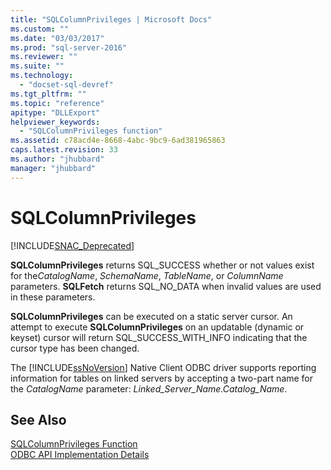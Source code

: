 ```yaml
---
title: "SQLColumnPrivileges | Microsoft Docs"
ms.custom: ""
ms.date: "03/03/2017"
ms.prod: "sql-server-2016"
ms.reviewer: ""
ms.suite: ""
ms.technology: 
  - "docset-sql-devref"
ms.tgt_pltfrm: ""
ms.topic: "reference"
apitype: "DLLExport"
helpviewer_keywords: 
  - "SQLColumnPrivileges function"
ms.assetid: c78acd4e-8668-4abc-9bc9-6ad381965863
caps.latest.revision: 33
ms.author: "jhubbard"
manager: "jhubbard"
---
```

# SQLColumnPrivileges
[!INCLUDE[SNAC_Deprecated](../../a9retired/includes/snac-deprecated.md)]

  **SQLColumnPrivileges** returns SQL_SUCCESS whether or not values exist for the*CatalogName*, *SchemaName*, *TableName*, or *ColumnName* parameters. **SQLFetch** returns SQL_NO_DATA when invalid values are used in these parameters.  
  
 **SQLColumnPrivileges** can be executed on a static server cursor. An attempt to execute **SQLColumnPrivileges** on an updatable (dynamic or keyset) cursor will return SQL_SUCCESS_WITH_INFO indicating that the cursor type has been changed.  
  
 The [!INCLUDE[ssNoVersion](../../a9notintoc/includes/ssnoversion-md.md)] Native Client ODBC driver supports reporting information for tables on linked servers by accepting a two-part name for the *CatalogName* parameter: *Linked_Server_Name.Catalog_Name*.  
  
## See Also  
 [SQLColumnPrivileges Function](http://go.microsoft.com/fwlink/?LinkId=59335)   
 [ODBC API Implementation Details](../../relational-databases/extended-stored-procedures-reference/odbc-api-implementation-details.md)  
  
  